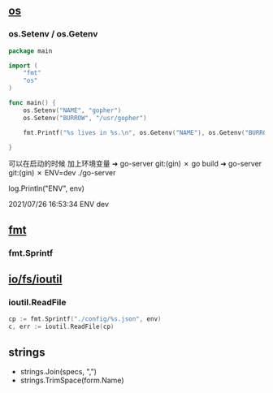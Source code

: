 ## [os](https://golang.google.cn/pkg/os/)
### os.Setenv / os.Getenv
```go
package main

import (
	"fmt"
	"os"
)

func main() {
	os.Setenv("NAME", "gopher")
	os.Setenv("BURROW", "/usr/gopher")

	fmt.Printf("%s lives in %s.\n", os.Getenv("NAME"), os.Getenv("BURROW"))

}
```
可以在启动的时候 加上环境变量
➜  go-server git:(gin) ✗ go build
➜  go-server git:(gin) ✗ ENV=dev ./go-server

log.Println("ENV", env)

2021/07/26 16:53:34 ENV dev

## [fmt](https://golang.google.cn/pkg/fmt/)
### fmt.Sprintf


## [io/fs/ioutil](https://golang.google.cn/pkg/io/)
### ioutil.ReadFile
```go
cp := fmt.Sprintf("./config/%s.json", env)
c, err := ioutil.ReadFile(cp)
```

## strings
- strings.Join(specs, ",")
- strings.TrimSpace(form.Name)
